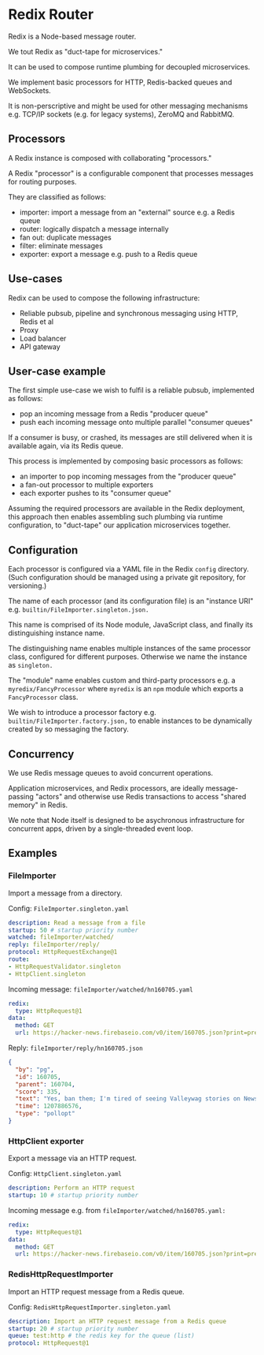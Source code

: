 
# Redix Router

Redix is a Node-based message router.

We tout Redix as "duct-tape for microservices."

It can be used to compose runtime plumbing for decoupled microservices.

We implement basic processors for HTTP, Redis-backed queues and WebSockets.

It is non-perscriptive and might be used for other messaging mechanisms e.g. TCP/IP sockets (e.g. for legacy systems), ZeroMQ and RabbitMQ.


## Processors

A Redix instance is composed with collaborating "processors."

A Redix "processor" is a configurable component that processes messages for routing purposes.

They are classified as follows:
- importer: import a message from an "external" source e.g. a Redis queue
- router: logically dispatch a message internally
- fan out: duplicate messages
- filter: eliminate messages
- exporter: export a message e.g. push to a Redis queue


## Use-cases

Redix can be used to compose the following infrastructure:
- Reliable pubsub, pipeline and synchronous messaging using HTTP, Redis et al
- Proxy
- Load balancer
- API gateway


## User-case example  

The first simple use-case we wish to fulfil is a reliable pubsub, implemented as follows:
- pop an incoming message from a Redis "producer queue"
- push each incoming message onto multiple parallel "consumer queues"

If a consumer is busy, or crashed, its messages are still delivered when it is available again, via its Redis queue.

This process is implemented by composing basic processors as follows:
- an importer to pop incoming messages from the "producer queue"
- a fan-out processor to multiple exporters
- each exporter pushes to its "consumer queue"

Assuming the required processors are available in the Redix deployment, this approach then enables assembling such plumbing via runtime configuration, to "duct-tape" our application microservices together.


## Configuration

Each processor is configured via a YAML file in the Redix `config` directory. (Such configuration should be managed using a private git repository, for versioning.)

The name of each processor (and its configuration file) is an "instance URI" e.g. `builtin/FileImporter.singleton.json.`

This name is comprised of its Node module, JavaScript class, and finally its distinguishing instance name.

The distinguishing name enables multiple instances of the same processor class, configured for different purposes. Otherwise we name the instance as `singleton.`

The "module" name enables custom and third-party processors e.g. a `myredix/FancyProcessor` where `myredix` is an `npm` module which exports a `FancyProcessor` class.

We wish to introduce a processor factory e.g. `builtin/FileImporter.factory.json,` to enable instances to be dynamically created by so messaging the factory.


## Concurrency

We use Redis message queues to avoid concurrent operations.

Application microservices, and Redix processors, are ideally message-passing "actors" and otherwise use Redis transactions to access "shared memory" in Redis.

We note that Node itself is designed to be asychronous infrastructure for concurrent apps, driven by a single-threaded event loop.


## Examples

### FileImporter

Import a message from a directory.

Config: `FileImporter.singleton.yaml`
```yaml
description: Read a message from a file
startup: 50 # startup priority number
watched: fileImporter/watched/
reply: fileImporter/reply/
protocol: HttpRequestExchange@1
route:
- HttpRequestValidator.singleton
- HttpClient.singleton
```

Incoming message: `fileImporter/watched/hn160705.yaml`
```yaml
redix:
  type: HttpRequest@1
data:
  method: GET
  url: https://hacker-news.firebaseio.com/v0/item/160705.json?print=pretty
```

Reply: `fileImporter/reply/hn160705.json`
```json
{
  "by": "pg",
  "id": 160705,
  "parent": 160704,
  "score": 335,
  "text": "Yes, ban them; I'm tired of seeing Valleywag stories on News.YC.",
  "time": 1207886576,
  "type": "pollopt"
}
```

### HttpClient exporter

Export a message via an HTTP request.

Config: `HttpClient.singleton.yaml`
```yaml
description: Perform an HTTP request
startup: 10 # startup priority number
```

Incoming message e.g. from `fileImporter/watched/hn160705.yaml:`
```yaml
redix:
  type: HttpRequest@1
data:
  method: GET
  url: https://hacker-news.firebaseio.com/v0/item/160705.json?print=pretty
```

### RedisHttpRequestImporter

Import an HTTP request message from a Redis queue.

Config: `RedisHttpRequestImporter.singleton.yaml`
```yaml
description: Import an HTTP request message from a Redis queue
startup: 20 # startup priority number
queue: test:http # the redis key for the queue (list)
protocol: HttpRequest@1
```
